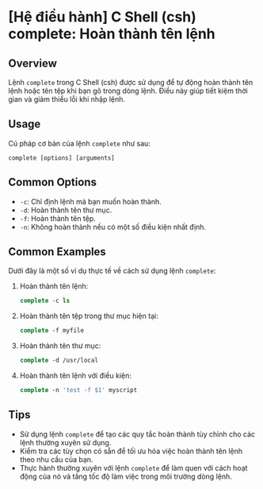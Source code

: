 # [Hệ điều hành] C Shell (csh) complete: Hoàn thành tên lệnh

## Overview
Lệnh `complete` trong C Shell (csh) được sử dụng để tự động hoàn thành tên lệnh hoặc tên tệp khi bạn gõ trong dòng lệnh. Điều này giúp tiết kiệm thời gian và giảm thiểu lỗi khi nhập lệnh.

## Usage
Cú pháp cơ bản của lệnh `complete` như sau:
```
complete [options] [arguments]
```

## Common Options
- `-c`: Chỉ định lệnh mà bạn muốn hoàn thành.
- `-d`: Hoàn thành tên thư mục.
- `-f`: Hoàn thành tên tệp.
- `-n`: Không hoàn thành nếu có một số điều kiện nhất định.

## Common Examples
Dưới đây là một số ví dụ thực tế về cách sử dụng lệnh `complete`:

1. Hoàn thành tên lệnh:
   ```csh
   complete -c ls
   ```

2. Hoàn thành tên tệp trong thư mục hiện tại:
   ```csh
   complete -f myfile
   ```

3. Hoàn thành tên thư mục:
   ```csh
   complete -d /usr/local
   ```

4. Hoàn thành tên lệnh với điều kiện:
   ```csh
   complete -n 'test -f $1' myscript
   ```

## Tips
- Sử dụng lệnh `complete` để tạo các quy tắc hoàn thành tùy chỉnh cho các lệnh thường xuyên sử dụng.
- Kiểm tra các tùy chọn có sẵn để tối ưu hóa việc hoàn thành tên lệnh theo nhu cầu của bạn.
- Thực hành thường xuyên với lệnh `complete` để làm quen với cách hoạt động của nó và tăng tốc độ làm việc trong môi trường dòng lệnh.
